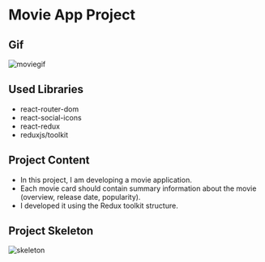 # Movie App Project

## Gif

![moviegif](https://github.com/Muratmms/react-movie-app/assets/88024817/42e77def-3880-439c-8b9e-fc84b55d19e9)

## Used Libraries
- react-router-dom
- react-social-icons
- react-redux
- reduxjs/toolkit

## Project Content
- In this project, I am developing a movie application.
- Each movie card should contain summary information about the movie (overview, release date, popularity).
- I developed it using the Redux toolkit structure.

## Project Skeleton

![skeleton](https://github.com/Muratmms/react-movie-app/assets/88024817/b53653d3-a754-4495-95af-acfc6dc87258)
